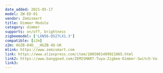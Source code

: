 ```yaml
---
date_added: 2021-05-17
model: ZW-ED-01
vendor: Zemismart
title: Dimmer Module
category: dimmer
supports: on/off, brightness
zigbeemodel: ['LXN56-DS27LX1.3']
compatible: [z2m]
z2m: HGZB-04D___HGZB-4D-UK
mlink: https://www.zemismart.com
link: https://www.aliexpress.com/item/1005001499921065.html
link2: https://www.banggood.com/ZEMISMART-Tuya-Zigbee-Dimmer-Switch-Voice-Control-Alexa-Google-Home-Control-Smart-Life-APP-p-1839713.html
link3: 
---
```

